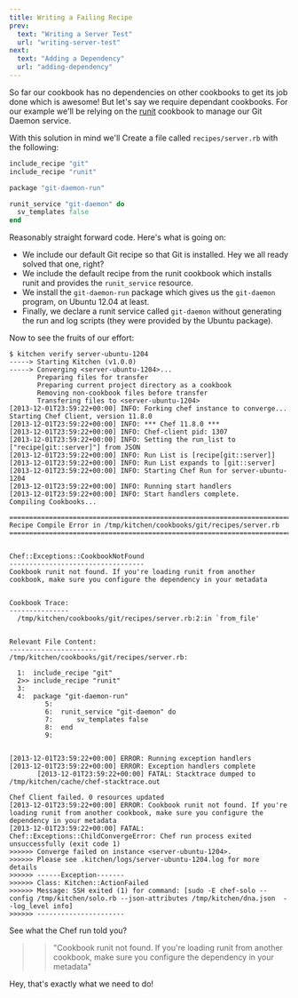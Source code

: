 ```yaml
---
title: Writing a Failing Recipe
prev:
  text: "Writing a Server Test"
  url: "writing-server-test"
next:
  text: "Adding a Dependency"
  url: "adding-dependency"
---
```


So far our cookbook has no dependencies on other cookbooks to get its job done which is awesome! But let's say we require dependant cookbooks. For our example we'll be relying on the [runit](http://community.opscode.com/cookbooks/runit) cookbook to manage our Git Daemon service.


With this solution in mind we'll Create a file called `recipes/server.rb` with the following:

~~~ruby
include_recipe "git"
include_recipe "runit"

package "git-daemon-run"

runit_service "git-daemon" do
  sv_templates false
end
~~~

Reasonably straight forward code. Here's what is going on:

* We include our default Git recipe so that Git is installed. Hey we all ready solved that one, right?
* We include the default recipe from the runit cookbook which installs runit and provides the `runit_service` resource.
* We install the `git-daemon-run` package which gives us the `git-daemon` program, on Ubuntu 12.04 at least.
* Finally, we declare a runit service called `git-daemon` without generating the run and log scripts (they were provided by the Ubuntu package).

Now to see the fruits of our effort:

~~~
$ kitchen verify server-ubuntu-1204
-----> Starting Kitchen (v1.0.0)
-----> Converging <server-ubuntu-1204>...
       Preparing files for transfer
       Preparing current project directory as a cookbook
       Removing non-cookbook files before transfer
       Transfering files to <server-ubuntu-1204>
[2013-12-01T23:59:22+00:00] INFO: Forking chef instance to converge...
Starting Chef Client, version 11.8.0
[2013-12-01T23:59:22+00:00] INFO: *** Chef 11.8.0 ***
[2013-12-01T23:59:22+00:00] INFO: Chef-client pid: 1307
[2013-12-01T23:59:22+00:00] INFO: Setting the run_list to ["recipe[git::server]"] from JSON
[2013-12-01T23:59:22+00:00] INFO: Run List is [recipe[git::server]]
[2013-12-01T23:59:22+00:00] INFO: Run List expands to [git::server]
[2013-12-01T23:59:22+00:00] INFO: Starting Chef Run for server-ubuntu-1204
[2013-12-01T23:59:22+00:00] INFO: Running start handlers
[2013-12-01T23:59:22+00:00] INFO: Start handlers complete.
Compiling Cookbooks...

================================================================================
Recipe Compile Error in /tmp/kitchen/cookbooks/git/recipes/server.rb
================================================================================


Chef::Exceptions::CookbookNotFound
----------------------------------
Cookbook runit not found. If you're loading runit from another cookbook, make sure you configure the dependency in your metadata


Cookbook Trace:
---------------
  /tmp/kitchen/cookbooks/git/recipes/server.rb:2:in `from_file'


Relevant File Content:
----------------------
/tmp/kitchen/cookbooks/git/recipes/server.rb:

  1:  include_recipe "git"
  2>> include_recipe "runit"
  3:
  4:  package "git-daemon-run"
         5:
         6:  runit_service "git-daemon" do
         7:      sv_templates false
         8:  end
         9:


[2013-12-01T23:59:22+00:00] ERROR: Running exception handlers
[2013-12-01T23:59:22+00:00] ERROR: Exception handlers complete
       [2013-12-01T23:59:22+00:00] FATAL: Stacktrace dumped to /tmp/kitchen/cache/chef-stacktrace.out

Chef Client failed. 0 resources updated
[2013-12-01T23:59:22+00:00] ERROR: Cookbook runit not found. If you're loading runit from another cookbook, make sure you configure the dependency in your metadata
[2013-12-01T23:59:22+00:00] FATAL: Chef::Exceptions::ChildConvergeError: Chef run process exited unsuccessfully (exit code 1)
>>>>>> Converge failed on instance <server-ubuntu-1204>.
>>>>>> Please see .kitchen/logs/server-ubuntu-1204.log for more details
>>>>>> ------Exception-------
>>>>>> Class: Kitchen::ActionFailed
>>>>>> Message: SSH exited (1) for command: [sudo -E chef-solo --config /tmp/kitchen/solo.rb --json-attributes /tmp/kitchen/dna.json  --log_level info]
>>>>>> ----------------------
~~~

See what the Chef run told you?

>> "Cookbook runit not found. If you're loading runit from another cookbook, make sure you configure the dependency in your metadata"

Hey, that's exactly what we need to do!
